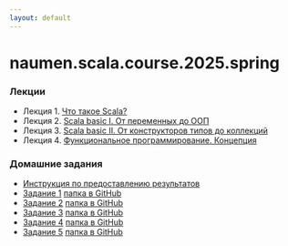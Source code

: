 ```yaml
---
layout: default
---
```

# naumen.scala.course.2025.spring

### Лекции

* Лекция 1. [Что такое Scala?](lectures/scala_lecture_1.html)
* Лекция 2. [Scala basic I. От переменных до ООП](lectures/scala_lecture_2.html)
* Лекция 3. [Scala basic II. От конструкторов типов до коллекций](lectures/scala_lecture_3.html)
* Лекция 4. [Функциональное программирование. Концепция](lectures/scala_lecture_4.html)

### Домашние задания
* [Инструкция по предоставлению результатов](https://github.com/naumen-student/naumen.scala.course.2025.spring#%D0%BF%D1%80%D0%B5%D0%B4%D0%BE%D1%81%D1%82%D0%B0%D0%B2%D0%BB%D0%B5%D0%BD%D0%B8%D0%B5-%D1%80%D0%B5%D0%B7%D1%83%D0%BB%D1%8C%D1%82%D0%B0%D1%82%D0%BE%D0%B2)
* [Задание 1](homeworks/homework_1/homework_1.md) [папка в GitHub](https://github.com/naumen-student/naumen.scala.course.2025.spring/tree/master/homeworks/homework_1)
* [Задание 2](homeworks/homework_2/homework_2.md) [папка в GitHub](https://github.com/naumen-student/naumen.scala.course.2025.spring/tree/master/homeworks/homework_2)
* [Задание 3](homeworks/homework_3/homework_3.md) [папка в GitHub](https://github.com/naumen-student/naumen.scala.course.2025.spring/tree/master/homeworks/homework_3)
* [Задание 4](homeworks/homework_4/homework_4.md) [папка в GitHub](https://github.com/naumen-student/naumen.scala.course.2025.spring/tree/master/homeworks/homework_4)
* [Задание 5](homeworks/homework_5/homework_5.md) [папка в GitHub](https://github.com/naumen-student/naumen.scala.course.2025.spring/tree/master/homeworks/homework_5)